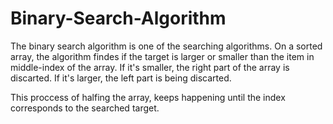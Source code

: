 # Binary-Search-Algorithm

The binary search algorithm is one of the searching algorithms.
On a sorted array, the algorithm findes if the target is larger or smaller than the item in middle-index of the array.
If it's smaller, the right part of the array is discarted.
If it's larger,  the left part is being discarted.

This proccess of halfing the array, keeps happening until the index corresponds to the searched target.
